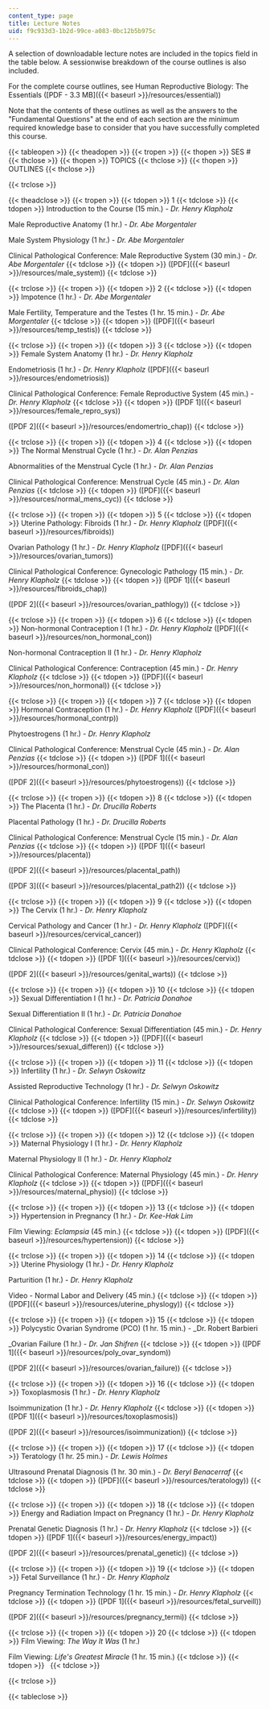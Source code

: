 ```yaml
---
content_type: page
title: Lecture Notes
uid: f9c933d3-1b2d-99ce-a083-0bc12b5b975c
---
```


A selection of downloadable lecture notes are included in the topics field in the table below. A sessionwise breakdown of the course outlines is also included.

For the complete course outlines, see Human Reproductive Biology: The Essentials ([PDF - 3.3 MB]({{< baseurl >}}/resources/essential))

Note that the contents of these outlines as well as the answers to the "Fundamental Questions" at the end of each section are the minimum required knowledge base to consider that you have successfully completed this course.

{{< tableopen >}}
{{< theadopen >}}
{{< tropen >}}
{{< thopen >}}
SES #
{{< thclose >}}
{{< thopen >}}
TOPICS
{{< thclose >}}
{{< thopen >}}
OUTLINES
{{< thclose >}}

{{< trclose >}}

{{< theadclose >}}
{{< tropen >}}
{{< tdopen >}}
1
{{< tdclose >}}
{{< tdopen >}}
Introduction to the Course (15 min.) - _Dr. Henry Klapholz_  
  
Male Reproductive Anatomy (1 hr.) - _Dr. Abe Morgentaler_  
  
Male System Physiology (1 hr.) - _Dr. Abe Morgentaler_  
  
Clinical Pathological Conference: Male Reproductive System (30 min.) - _Dr. Abe Morgentaler_
{{< tdclose >}}
{{< tdopen >}}
([PDF]({{< baseurl >}}/resources/male_system))
{{< tdclose >}}

{{< trclose >}}
{{< tropen >}}
{{< tdopen >}}
2
{{< tdclose >}}
{{< tdopen >}}
Impotence (1 hr.) - _Dr. Abe Morgentaler_  
  
Male Fertility, Temperature and the Testes (1 hr. 15 min.) - _Dr. Abe Morgentaler_
{{< tdclose >}}
{{< tdopen >}}
([PDF]({{< baseurl >}}/resources/temp_testis))
{{< tdclose >}}

{{< trclose >}}
{{< tropen >}}
{{< tdopen >}}
3
{{< tdclose >}}
{{< tdopen >}}
Female System Anatomy (1 hr.) - _Dr. Henry Klapholz_  
  
Endometriosis (1 hr.) - _Dr. Henry Klapholz_ ([PDF]({{< baseurl >}}/resources/endometriosis))  
  
Clinical Pathological Conference: Female Reproductive System (45 min.) - _Dr. Henry Klapholz_
{{< tdclose >}}
{{< tdopen >}}
([PDF 1]({{< baseurl >}}/resources/female_repro_sys))  
  
([PDF 2]({{< baseurl >}}/resources/endomertrio_chap))
{{< tdclose >}}

{{< trclose >}}
{{< tropen >}}
{{< tdopen >}}
4
{{< tdclose >}}
{{< tdopen >}}
The Normal Menstrual Cycle (1 hr.) - _Dr. Alan Penzias_  
  
Abnormalities of the Menstrual Cycle (1 hr.) - _Dr. Alan Penzias_  
  
Clinical Pathological Conference: Menstrual Cycle (45 min.) - _Dr. Alan Penzias_
{{< tdclose >}}
{{< tdopen >}}
([PDF]({{< baseurl >}}/resources/normal_mens_cyc))
{{< tdclose >}}

{{< trclose >}}
{{< tropen >}}
{{< tdopen >}}
5
{{< tdclose >}}
{{< tdopen >}}
Uterine Pathology: Fibroids (1 hr.) - _Dr. Henry Klapholz_ ([PDF]({{< baseurl >}}/resources/fibroids))  
  
Ovarian Pathology (1 hr.) - _Dr. Henry Klapholz_ ([PDF]({{< baseurl >}}/resources/ovarian_tumors))  
  
Clinical Pathological Conference: Gynecologic Pathology (15 min.) - _Dr. Henry Klapholz_
{{< tdclose >}}
{{< tdopen >}}
([PDF 1]({{< baseurl >}}/resources/fibroids_chap))  
  
([PDF 2]({{< baseurl >}}/resources/ovarian_pathlogy))
{{< tdclose >}}

{{< trclose >}}
{{< tropen >}}
{{< tdopen >}}
6
{{< tdclose >}}
{{< tdopen >}}
Non-hormonal Contraception I (1 hr.) - _Dr. Henry Klapholz_ ([PDF]({{< baseurl >}}/resources/non_hormonal_con))  
  
Non-hormonal Contraception II (1 hr.) - _Dr. Henry Klapholz_  
  
Clinical Pathological Conference: Contraception (45 min.) - _Dr. Henry Klapholz_
{{< tdclose >}}
{{< tdopen >}}
([PDF]({{< baseurl >}}/resources/non_hormonal))
{{< tdclose >}}

{{< trclose >}}
{{< tropen >}}
{{< tdopen >}}
7
{{< tdclose >}}
{{< tdopen >}}
Hormonal Contraception (1 hr.) - _Dr. Henry Klapholz_ ([PDF]({{< baseurl >}}/resources/hormonal_contrp))  
  
Phytoestrogens (1 hr.) - _Dr. Henry Klapholz_  
  
Clinical Pathological Conference: Menstrual Cycle (45 min.) - _Dr. Alan Penzias_
{{< tdclose >}}
{{< tdopen >}}
([PDF 1]({{< baseurl >}}/resources/hormonal_con))  
  
([PDF 2]({{< baseurl >}}/resources/phytoestrogens))
{{< tdclose >}}

{{< trclose >}}
{{< tropen >}}
{{< tdopen >}}
8
{{< tdclose >}}
{{< tdopen >}}
The Placenta (1 hr.) - _Dr. Drucilla Roberts_  
  
Placental Pathology (1 hr.) - _Dr. Drucilla Roberts_  
  
Clinical Pathological Conference: Menstrual Cycle (15 min.) - _Dr. Alan Penzias_
{{< tdclose >}}
{{< tdopen >}}
([PDF 1]({{< baseurl >}}/resources/placenta))  
  
([PDF 2]({{< baseurl >}}/resources/placental_path))  
  
([PDF 3]({{< baseurl >}}/resources/placental_path2))
{{< tdclose >}}

{{< trclose >}}
{{< tropen >}}
{{< tdopen >}}
9
{{< tdclose >}}
{{< tdopen >}}
The Cervix (1 hr.) - _Dr. Henry Klapholz_  
  
Cervical Pathology and Cancer (1 hr.) - _Dr. Henry Klapholz_ ([PDF]({{< baseurl >}}/resources/cervical_cancer))  
  
Clinical Pathological Conference: Cervix (45 min.) - _Dr. Henry Klapholz_
{{< tdclose >}}
{{< tdopen >}}
([PDF 1]({{< baseurl >}}/resources/cervix))  
  
([PDF 2]({{< baseurl >}}/resources/genital_warts))
{{< tdclose >}}

{{< trclose >}}
{{< tropen >}}
{{< tdopen >}}
10
{{< tdclose >}}
{{< tdopen >}}
Sexual Differentiation I (1 hr.) - _Dr. Patricia Donahoe_  
  
Sexual Differentiation II (1 hr.) - _Dr. Patricia Donahoe_  
  
Clinical Pathological Conference: Sexual Differentiation (45 min.) - _Dr. Henry Klapholz_
{{< tdclose >}}
{{< tdopen >}}
([PDF]({{< baseurl >}}/resources/sexual_differen))
{{< tdclose >}}

{{< trclose >}}
{{< tropen >}}
{{< tdopen >}}
11
{{< tdclose >}}
{{< tdopen >}}
Infertility (1 hr.) - _Dr. Selwyn Oskowitz_  
  
Assisted Reproductive Technology (1 hr.) - _Dr. Selwyn Oskowitz_  
  
Clinical Pathological Conference: Infertility (15 min.) - _Dr. Selwyn Oskowitz_
{{< tdclose >}}
{{< tdopen >}}
([PDF]({{< baseurl >}}/resources/infertility))
{{< tdclose >}}

{{< trclose >}}
{{< tropen >}}
{{< tdopen >}}
12
{{< tdclose >}}
{{< tdopen >}}
Maternal Physiology I (1 hr.) - _Dr. Henry Klapholz_  
  
Maternal Physiology II (1 hr.) - _Dr. Henry Klapholz_  
  
Clinical Pathological Conference: Maternal Physiology (45 min.) - _Dr. Henry Klapholz_
{{< tdclose >}}
{{< tdopen >}}
([PDF]({{< baseurl >}}/resources/maternal_physio))
{{< tdclose >}}

{{< trclose >}}
{{< tropen >}}
{{< tdopen >}}
13
{{< tdclose >}}
{{< tdopen >}}
Hypertension in Pregnancy (1 hr.) - _Dr. Kee-Hak Lim_  
  
Film Viewing: _Eclampsia_ (45 min.)
{{< tdclose >}}
{{< tdopen >}}
([PDF]({{< baseurl >}}/resources/hypertension))
{{< tdclose >}}

{{< trclose >}}
{{< tropen >}}
{{< tdopen >}}
14
{{< tdclose >}}
{{< tdopen >}}
Uterine Physiology (1 hr.) - _Dr. Henry Klapholz_  
  
Parturition (1 hr.) - _Dr. Henry Klapholz_  
  
Video - Normal Labor and Delivery (45 min.)
{{< tdclose >}}
{{< tdopen >}}
([PDF]({{< baseurl >}}/resources/uterine_physlogy))
{{< tdclose >}}

{{< trclose >}}
{{< tropen >}}
{{< tdopen >}}
15
{{< tdclose >}}
{{< tdopen >}}
Polycystic Ovarian Syndrome (PCO) (1 hr. 15 min.) - _Dr. Robert Barbieri  
  
_Ovarian Failure (1 hr.) - _Dr. Jan Shifren_
{{< tdclose >}}
{{< tdopen >}}
([PDF 1]({{< baseurl >}}/resources/poly_ovar_syndom))  
  
([PDF 2]({{< baseurl >}}/resources/ovarian_failure))
{{< tdclose >}}

{{< trclose >}}
{{< tropen >}}
{{< tdopen >}}
16
{{< tdclose >}}
{{< tdopen >}}
Toxoplasmosis (1 hr.) - _Dr. Henry Klapholz_  
  
Isoimmunization (1 hr.) - _Dr. Henry Klapholz_
{{< tdclose >}}
{{< tdopen >}}
([PDF 1]({{< baseurl >}}/resources/toxoplasmosis))  
  
([PDF 2]({{< baseurl >}}/resources/isoimmunization))
{{< tdclose >}}

{{< trclose >}}
{{< tropen >}}
{{< tdopen >}}
17
{{< tdclose >}}
{{< tdopen >}}
Teratology (1 hr. 25 min.) - _Dr. Lewis Holmes_  
  
Ultrasound Prenatal Diagnosis (1 hr. 30 min.) - _Dr. Beryl Benacerraf_
{{< tdclose >}}
{{< tdopen >}}
([PDF]({{< baseurl >}}/resources/teratology))
{{< tdclose >}}

{{< trclose >}}
{{< tropen >}}
{{< tdopen >}}
18
{{< tdclose >}}
{{< tdopen >}}
Energy and Radiation Impact on Pregnancy (1 hr.) - _Dr. Henry Klapholz_  
  
Prenatal Genetic Diagnosis (1 hr.) - _Dr. Henry Klapholz_
{{< tdclose >}}
{{< tdopen >}}
([PDF 1]({{< baseurl >}}/resources/energy_impact))  
  
([PDF 2]({{< baseurl >}}/resources/prenatal_genetic))
{{< tdclose >}}

{{< trclose >}}
{{< tropen >}}
{{< tdopen >}}
19
{{< tdclose >}}
{{< tdopen >}}
Fetal Surveillance (1 hr.) - _Dr. Henry Klapholz_  
  
Pregnancy Termination Technology (1 hr. 15 min.) - _Dr. Henry Klapholz_
{{< tdclose >}}
{{< tdopen >}}
([PDF 1]({{< baseurl >}}/resources/fetal_surveill))  
  
([PDF 2]({{< baseurl >}}/resources/pregnancy_termi))
{{< tdclose >}}

{{< trclose >}}
{{< tropen >}}
{{< tdopen >}}
20
{{< tdclose >}}
{{< tdopen >}}
Film Viewing: _The Way It Was_ (1 hr.)  
  
Film Viewing: _Life's Greatest Miracle_ (1 hr. 15 min.)
{{< tdclose >}}
{{< tdopen >}}
 
{{< tdclose >}}

{{< trclose >}}

{{< tableclose >}}